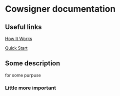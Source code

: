 # Cowsigner documentation



## Useful links
[How It Works](./howItWorks.md)

[Quick Start](./quickStart.md)

## Some description
for some purpuse

### Little more important